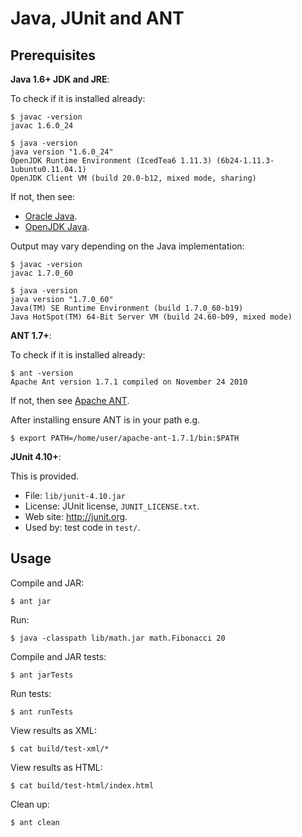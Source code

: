 Java, JUnit and ANT
===================

Prerequisites
-------------

**Java 1.6+ JDK and JRE**:

To check if it is installed already:

```
$ javac -version
javac 1.6.0_24

$ java -version
java version "1.6.0_24"
OpenJDK Runtime Environment (IcedTea6 1.11.3) (6b24-1.11.3-1ubuntu0.11.04.1)
OpenJDK Client VM (build 20.0-b12, mixed mode, sharing)
```

If not, then see:

* [Oracle Java](http://www.oracle.com/technetwork/java/javase/overview/index.html).
* [OpenJDK Java](http://openjdk.java.net/).

Output may vary depending on the Java implementation:

```
$ javac -version
javac 1.7.0_60

$ java -version
java version "1.7.0_60"
Java(TM) SE Runtime Environment (build 1.7.0_60-b19)
Java HotSpot(TM) 64-Bit Server VM (build 24.60-b09, mixed mode)
```

**ANT 1.7+**:

To check if it is installed already:

```
$ ant -version
Apache Ant version 1.7.1 compiled on November 24 2010
```

If not, then see [Apache ANT](http://ant.apache.org/bindownload.cgi).

After installing ensure ANT is in your path e.g.

```
$ export PATH=/home/user/apache-ant-1.7.1/bin:$PATH
```

**JUnit 4.10+**:

This is provided.

* File: `lib/junit-4.10.jar`
* License: JUnit license, `JUNIT_LICENSE.txt`.
* Web site: http://junit.org.
* Used by: test code in `test/`.

Usage
-----

Compile and JAR:

```
$ ant jar
```

Run:

```
$ java -classpath lib/math.jar math.Fibonacci 20
```

Compile and JAR tests:

```
$ ant jarTests
```

Run tests:

```
$ ant runTests
```

View results as XML:

```
$ cat build/test-xml/*
```

View results as HTML:

```
$ cat build/test-html/index.html
```

Clean up:

```
$ ant clean
```
